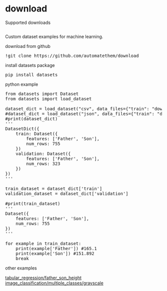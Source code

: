 # download

Supported downloads

<pre>
</pre>

Custom dataset examples for machine learning.

download from github
<pre>
!git clone https://github.com/automatethem/download
</pre>

install datasets package
<pre>
pip install datasets
</pre>

python example
<pre>
from datasets import Dataset
from datasets import load_dataset

dataset_dict = load_dataset("csv", data_files={"train": "download/tabular_regression/father_son_height/train.csv", "validation": "download/tabular_regression/father_son_height/validation.csv"})
#dataset_dict = load_dataset("json", data_files={"train": "download/tabular_regression/father_son_height/train.json", "validation": "download/tabular_regression/father_son_height/validation.json"})
#print(dataset_dict)
'''
DatasetDict({
    train: Dataset({
        features: ['Father', 'Son'],
        num_rows: 755
    })
    validation: Dataset({
        features: ['Father', 'Son'],
        num_rows: 323
    })
})
'''

train_dataset = dataset_dict['train']
validation_dataset = dataset_dict['validation']

#print(train_dataset)
'''
Dataset({
    features: ['Father', 'Son'],
    num_rows: 755
})
'''

for example in train_dataset:
    print(example['Father']) #165.1
    print(example['Son']) #151.892
    break
</pre>

other examples

<a href="https://github.com/automatethem/download/tree/main/tabular_regression/father_son_height">tabular_regression/father_son_height</a><br>
<a href="https://github.com/automatethem/download/tree/main/image_classification/multiple_classes/grayscale">image_classification/multiple_classes/grayscale</a>



